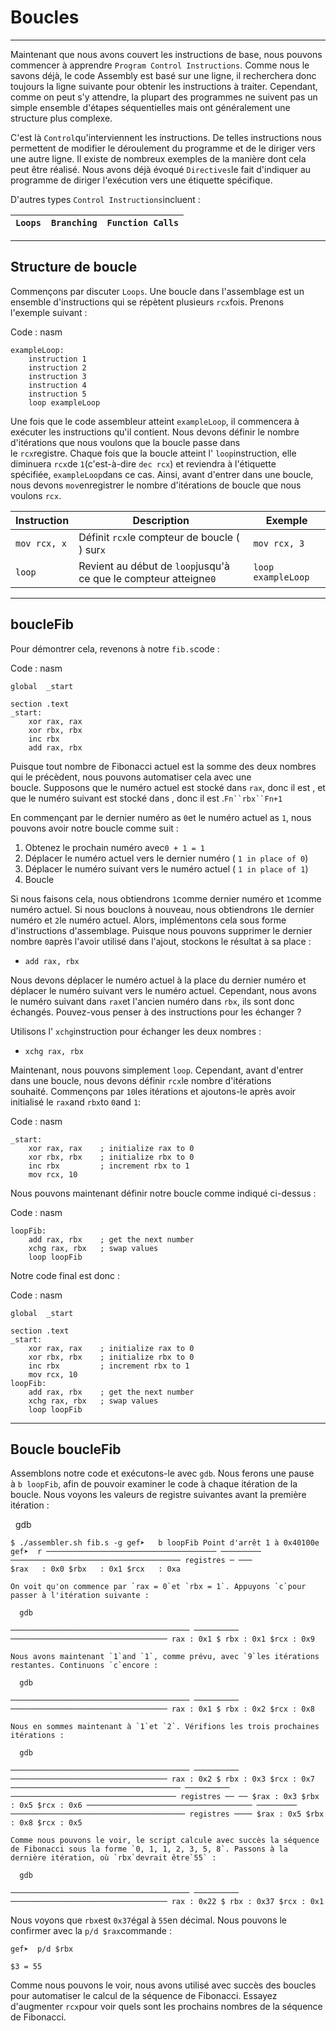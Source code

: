 Boucles
=======

* * * * *

Maintenant que nous avons couvert les instructions de base, nous pouvons commencer à apprendre `Program Control Instructions`. Comme nous le savons déjà, le code Assembly est basé sur une ligne, il recherchera donc toujours la ligne suivante pour obtenir les instructions à traiter. Cependant, comme on peut s'y attendre, la plupart des programmes ne suivent pas un simple ensemble d'étapes séquentielles mais ont généralement une structure plus complexe.

C'est là `Control`qu'interviennent les instructions. De telles instructions nous permettent de modifier le déroulement du programme et de le diriger vers une autre ligne. Il existe de nombreux exemples de la manière dont cela peut être réalisé. Nous avons déjà évoqué `Directives`le fait d'indiquer au programme de diriger l'exécution vers une étiquette spécifique.

D'autres types `Control Instructions`incluent :

| `Loops` | `Branching` | `Function Calls` |
| --- | --- | --- |

* * * * *

Structure de boucle
-------------------

Commençons par discuter `Loops`. Une boucle dans l'assemblage est un ensemble d'instructions qui se répètent plusieurs `rcx`fois. Prenons l'exemple suivant :

Code : nasm

```
exampleLoop:
    instruction 1
    instruction 2
    instruction 3
    instruction 4
    instruction 5
    loop exampleLoop

```

Une fois que le code assembleur atteint `exampleLoop`, il commencera à exécuter les instructions qu'il contient. Nous devons définir le nombre d'itérations que nous voulons que la boucle passe dans le `rcx`registre. Chaque fois que la boucle atteint l' `loop`instruction, elle diminuera `rcx`de `1`(c'est-à-dire `dec rcx`) et reviendra à l'étiquette spécifiée, `exampleLoop`dans ce cas. Ainsi, avant d'entrer dans une boucle, nous devons `mov`enregistrer le nombre d'itérations de boucle que nous voulons `rcx`.

| Instruction | Description | Exemple |
| --- | --- | --- |
| `mov rcx, x` | Définit `rcx`le compteur de boucle ( ) sur`x` | `mov rcx, 3` |
| `loop` | Revient au début de `loop`jusqu'à ce que le compteur atteigne`0` | `loop exampleLoop` |

* * * * *

boucleFib
---------

Pour démontrer cela, revenons à notre `fib.s`code :

Code : nasm

```
global  _start

section .text
_start:
    xor rax, rax
    xor rbx, rbx
    inc rbx
    add rax, rbx

```

Puisque tout nombre de Fibonacci actuel est la somme des deux nombres qui le précèdent, nous pouvons automatiser cela avec une boucle. Supposons que le numéro actuel est stocké dans `rax`, donc il est , et que le numéro suivant est stocké dans , donc il est .`Fn``rbx``Fn+1`

En commençant par le dernier numéro as `0`et le numéro actuel as `1`, nous pouvons avoir notre boucle comme suit :

1.  Obtenez le prochain numéro avec`0 + 1 = 1`
2.  Déplacer le numéro actuel vers le dernier numéro ( `1 in place of 0`)
3.  Déplacer le numéro suivant vers le numéro actuel ( `1 in place of 1`)
4.  Boucle

Si nous faisons cela, nous obtiendrons `1`comme dernier numéro et `1`comme numéro actuel. Si nous bouclons à nouveau, nous obtiendrons `1`le dernier numéro et `2`le numéro actuel. Alors, implémentons cela sous forme d'instructions d'assemblage. Puisque nous pouvons supprimer le dernier nombre `0`après l'avoir utilisé dans l'ajout, stockons le résultat à sa place :

-   `add rax, rbx`

Nous devons déplacer le numéro actuel à la place du dernier numéro et déplacer le numéro suivant vers le numéro actuel. Cependant, nous avons le numéro suivant dans `rax`et l'ancien numéro dans `rbx`, ils sont donc échangés. Pouvez-vous penser à des instructions pour les échanger ?

Utilisons l' `xchg`instruction pour échanger les deux nombres :

-   `xchg rax, rbx`

Maintenant, nous pouvons simplement `loop`. Cependant, avant d'entrer dans une boucle, nous devons définir `rcx`le nombre d'itérations souhaité. Commençons par `10`les itérations et ajoutons-le après avoir initialisé le `rax`and `rbx`to `0`and `1`:

Code : nasm

```
_start:
    xor rax, rax    ; initialize rax to 0
    xor rbx, rbx    ; initialize rbx to 0
    inc rbx         ; increment rbx to 1
    mov rcx, 10

```

Nous pouvons maintenant définir notre boucle comme indiqué ci-dessus :

Code : nasm

```
loopFib:
    add rax, rbx    ; get the next number
    xchg rax, rbx   ; swap values
    loop loopFib

```

Notre code final est donc :

Code : nasm

```
global  _start

section .text
_start:
    xor rax, rax    ; initialize rax to 0
    xor rbx, rbx    ; initialize rbx to 0
    inc rbx         ; increment rbx to 1
    mov rcx, 10
loopFib:
    add rax, rbx    ; get the next number
    xchg rax, rbx   ; swap values
    loop loopFib

```

* * * * *

Boucle boucleFib
----------------

Assemblons notre code et exécutons-le avec `gdb`. Nous ferons une pause à `b loopFib`, afin de pouvoir examiner le code à chaque itération de la boucle. Nous voyons les valeurs de registre suivantes avant la première itération :

  gdb
```
$ ./assembler.sh fib.s -g gef➤   b loopFib Point d'arrêt 1 à 0x40100e
gef➤  r ────────────────────────────────────── ───────── ────────────────────────────────────── registres ─ ───
$rax   : 0x0 $rbx   : 0x1 $rcx   : 0xa

On voit qu'on commence par `rax = 0`et `rbx = 1`. Appuyons `c`pour passer à l'itération suivante :

  gdb

──────────────────────────────────────── ────────── ─────────────────────────────────── rax : 0x1 $ rbx : 0x1 $rcx : 0x9

Nous avons maintenant `1`and `1`, comme prévu, avec `9`les itérations restantes. Continuons `c`encore :

  gdb

──────────────────────────────────────── ────────── ─────────────────────────────────── rax : 0x1 $ rbx : 0x2 $rcx : 0x8

Nous en sommes maintenant à `1`et `2`. Vérifions les trois prochaines itérations :

  gdb

──────────────────────────────────────── ────────── ─────────────────────────────────── rax : 0x2 $ rbx : 0x3 $rcx : 0x7 ────────────────────────────────────── ────────── ───────────────────────────────────── registres ── ── $rax : 0x3 $rbx : 0x5 $rcx : 0x6 ───────────────────────────────────── ───────── ─────────────────────────────────────── registres ──── $rax : 0x5 $rbx : 0x8 $rcx : 0x5

Comme nous pouvons le voir, le script calcule avec succès la séquence de Fibonacci sous la forme `0, 1, 1, 2, 3, 5, 8`. Passons à la dernière itération, où `rbx`devrait être`55` :

  gdb

──────────────────────────────────────── ────────── ─────────────────────────────────── rax : 0x22 $ rbx : 0x37 $rcx : 0x1
```

Nous voyons que `rbx`est `0x37`égal à `55`en décimal. Nous pouvons le confirmer avec la `p/d $rax`commande :

```
gef➤  p/d $rbx

$3 = 55

```

Comme nous pouvons le voir, nous avons utilisé avec succès des boucles pour automatiser le calcul de la séquence de Fibonacci. Essayez d'augmenter `rcx`pour voir quels sont les prochains nombres de la séquence de Fibonacci.

